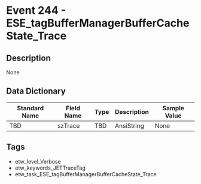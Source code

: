 # Event 244 - ESE_tagBufferManagerBufferCacheState_Trace

## Description
None

## Data Dictionary
|Standard Name|Field Name|Type|Description|Sample Value|
|---|---|---|---|---|
|TBD|szTrace|TBD|AnsiString|None|None|

## Tags
* etw_level_Verbose
* etw_keywords_JETTraceTag
* etw_task_ESE_tagBufferManagerBufferCacheState_Trace